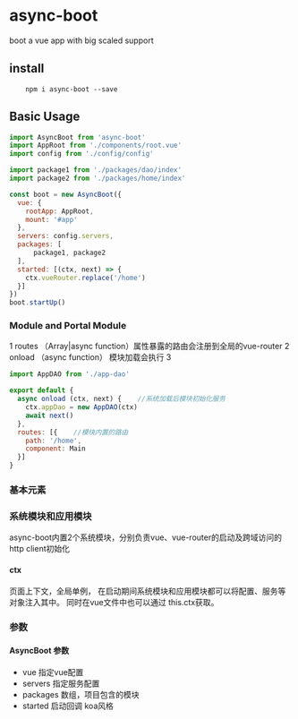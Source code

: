 # async-boot

boot  a  vue app with big scaled support 

## install 

```
    npm i async-boot --save
```



## Basic Usage

```javascript
import AsyncBoot from 'async-boot'
import AppRoot from './components/root.vue'  
import config from './config/config'

import package1 from './packages/dao/index'
import package2 from './packages/home/index'

const boot = new AsyncBoot({
  vue: {
    rootApp: AppRoot,
    mount: '#app'
  },
  servers: config.servers,
  packages: [
      package1, package2
  ],
  started: [(ctx, next) => {
    ctx.vueRouter.replace('/home')
  }]
})
boot.startUp()
```

### Module and Portal Module



1 routes （Array|async function）属性暴露的路由会注册到全局的vue-router
2 onload （async function） 模块加载会执行 
3 


```javascript
import AppDAO from './app-dao'

export default {
  async onload (ctx, next) {	//系统加载后模块初始化服务
    ctx.appDao = new AppDAO(ctx)
    await next()
  },
  routes: [{	//模块内置的路由
    path: '/home',
    component: Main
  }]
}
```

### 基本元素

### 系统模块和应用模块

async-boot内置2个系统模块，分别负责vue、vue-router的启动及跨域访问的http client初始化

#### ctx  
页面上下文，全局单例， 在启动期间系统模块和应用模块都可以将配置、服务等对象注入其中。 同时在vue文件中也可以通过 this.ctx获取。

### 参数
#### AsyncBoot 参数
- vue 指定vue配置
- servers 指定服务配置
- packages 数组，项目包含的模块
- started 启动回调 koa风格
